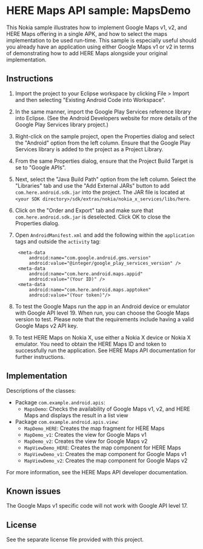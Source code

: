 HERE Maps API sample: MapsDemo
==============================

This Nokia sample illustrates how to implement Google Maps v1, v2, and HERE Maps
offering in a single APK, and how to select the maps implementation to be used
run-time. This sample is especially useful should you already have an
application using either Google Maps v1 or v2 in terms of demonstrating how to
add HERE Maps alongside your original implementation.


Instructions
--------------------------------------------------------------------------------

1. Import the project to your Eclipse workspace by clicking File > Import and
   then selecting "Existing Android Code into Workspace".
2. In the same manner, import the Google Play Services reference library into
   Eclipse. (See the Android Developers website for more details of the Google
   Play Services library project.)
3. Right-click on the sample project, open the Properties dialog and select the
   "Android" option from the left column. Ensure that the Google Play Services
   library is added to the project as a Project Library.
4. From the same Properties dialog, ensure that the Project Build Target is se
   to "Google APIs".
5. Next, select the "Java Build Path" option from the left column. Select the
   "Libraries" tab and use the "Add External JARs" button to add
   `com.here.android.sdk.jar` into the project. The JAR file is located at
   `<your SDK directory>/sdk/extras/nokia/nokia_x_services/libs/here`.
6. Click on the "Order and Export" tab and make sure that
   `com.here.android.sdk.jar` is deselected. Click OK to close the Properties
   dialog.
7. Open `AndroidManifest.xml` and add the following within the `application`
   tags and outside the `activity` tag:
   
        <meta-data
            android:name="com.google.android.gms.version" 
            android:value="@integer/google_play_services_version" />
        <meta-data
            android:name="com.here.android.maps.appid" 
            android:value="(Your ID)" />
        <meta-data
            android:name="com.here.android.maps.apptoken" 
            android:value="(Your token)"/>

7. To test the Google Maps run the app in an Android device or emulator with
   Google API level 19. When run, you can choose the Google Maps version to
   test. Please note that the requirements include having a valid Google Maps v2
   API key.
8. To test HERE Maps on Nokia X, use either a Nokia X device or Nokia X
   emulator. You need to obtain the HERE Maps ID and token to successfully run
   the application. See HERE Maps API documentation for further instructions.


Implementation
--------------------------------------------------------------------------------

Descriptions of the classes:

* Package `com.example.android.apis`:
    * `MapsDemo`: Checks the availability of Google Maps v1, v2, and HERE Maps
       and displays the result in a list view
* Package `com.example.android.apis.view`:
    * `MapDemo_HERE`: Creates the map fragment for HERE Maps
    * `MapDemo_v1`: Creates the view for Google Maps v1
    * `MapDemo_v2`: Creates the view for Google Maps v2
    * `MapViewDemo_HERE`: Creates the map component for HERE Maps
    * `MapViewDemo_v1`: Creates the map component for Google Maps v1
    * `MapViewDemo_v2`: Creates the map component for Google Maps v2
    
For more information, see the HERE Maps API developer documentation.


Known issues
--------------------------------------------------------------------------------

The Google Maps v1 specific code will not work with Google API level 17.


License
--------------------------------------------------------------------------------

See the separate license file provided with this project.
